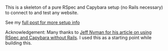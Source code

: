 This is a skeleton of a pure RSpec and Capybara setup (no Rails necessary) to connect to and test any website.

See my [full post for more setup info](http://victorquinn.com/blog/2012/10/11/using-capybara-and-rspec-to-test-drupal/)

Acknowledgement:
Many thanks to [Jeff Nyman for his article on using RSpec and Capybara without Rails](http://testerstories.com/?p=30). I used this as a starting point while building this.
